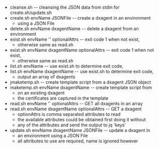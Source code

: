 * cleanse.sh -- cleansing the JSON data from stdin for create.sh/update.sh
* create.sh envName JSONFile -- create a dxagent in an environment
	* using a JSON File
* delete.sh envName dxagentName -- delete a dxagent from an environment
* exist.sh envName '' optionalAttrs -- exit code 1 when not exist,
	* otherwise same as read.sh
* exist.sh envName dxagentName optionalAttrs -- exit code 1 when not exist,
	* otherwise same as read.sh
* list.sh envName -- use exist.sh to determine exit code,
* list.sh envName dxagentName -- use exist.sh to determine exit code,
	* output an array of dxagents
* jmaketemp.sh -- create template script from a dxagent JSON object
* maketemp.sh envName dxagentName -- create template script from
	* on an existing dxagent
	* the certificates are captured in the template
* read.sh envName '' optionalAttrs -- GET all dxagents in an array
* read.sh envName dxagentName optionalAttrs -- GET a dxagent
	* optionAttrs is comma separated attributes to read
	* the available attributes could be obtained first doing it without
	* any of the attributes and send the output to jq 'keys'
* update.sh envName dxagentName JSONFile -- update a dxagent in
	* an environment using a JSON File
	* all attributes to use are required, name is ignored however
